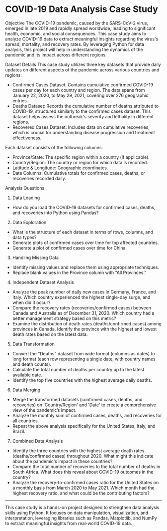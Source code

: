 # COVID-19 Data Analysis Case Study

Objective
The COVID-19 pandemic, caused by the SARS-CoV-2 virus, emerged in late 2019 and rapidly spread worldwide, leading to significant health, economic, and social consequences. This case study aims to analyze COVID-19 data to extract meaningful insights regarding the virus's spread, mortality, and recovery rates. By leveraging Python for data analysis, this project will help in understanding the dynamics of the pandemic and its impact across different regions.

Dataset Details
This case study utilizes three key datasets that provide daily updates on different aspects of the pandemic across various countries and regions:

- Confirmed Cases Dataset: Contains cumulative confirmed COVID-19 cases per day for each country and region. The data spans from January 22, 2020, to May 29, 2021, covering over 276 geographic entries.
- Deaths Dataset: Records the cumulative number of deaths attributed to COVID-19, structured similarly to the confirmed cases dataset. This dataset helps assess the outbreak's severity and lethality in different regions.
- Recovered Cases Dataset: Includes data on cumulative recoveries, which is crucial for understanding disease progression and treatment effectiveness.

Each dataset consists of the following columns:
- Province/State: The specific region within a country (if applicable).
- Country/Region: The country or region for which data is recorded.
- Latitude & Longitude: Geographic coordinates.
- Date Columns: Cumulative totals for confirmed cases, deaths, or recoveries recorded daily.

Analysis Questions
 1. Data Loading
- How do you load the COVID-19 datasets for confirmed cases, deaths, and recoveries into Python using Pandas?

 2. Data Exploration
- What is the structure of each dataset in terms of rows, columns, and data types?
- Generate plots of confirmed cases over time for top affected countries.
- Generate a plot of confirmed cases over time for China.

 3. Handling Missing Data
- Identify missing values and replace them using appropriate techniques.
- Replace blank values in the Province column with "All Provinces."

 4. Independent Dataset Analysis
- Analyze the peak number of daily new cases in Germany, France, and Italy. Which country experienced the highest single-day surge, and when did it occur?
- Compare the recovery rates (recoveries/confirmed cases) between Canada and Australia as of December 31, 2020. Which country had a better management strategy based on this metric?
- Examine the distribution of death rates (deaths/confirmed cases) among provinces in Canada. Identify the province with the highest and lowest death rates based on the latest data.

 5. Data Transformation
- Convert the "Deaths" dataset from wide format (columns as dates) to long format (each row representing a single date, with country names and death counts).
- Calculate the total number of deaths per country up to the latest available date.
- Identify the top five countries with the highest average daily deaths.

 6. Data Merging
- Merge the transformed datasets (confirmed cases, deaths, and recoveries) on 'Country/Region' and 'Date' to create a comprehensive view of the pandemic’s impact.
- Analyze the monthly sum of confirmed cases, deaths, and recoveries for all countries.
- Repeat the above analysis specifically for the United States, Italy, and Brazil.

 7. Combined Data Analysis
- Identify the three countries with the highest average death rates (deaths/confirmed cases) throughout 2020. What might this indicate about the pandemic's impact in these countries?
- Compare the total number of recoveries to the total number of deaths in South Africa. What does this reveal about COVID-19 outcomes in the country?
- Analyze the recovery-to-confirmed cases ratio for the United States on a monthly basis from March 2020 to May 2021. Which month had the highest recovery ratio, and what could be the contributing factors?

---
This case study is a hands-on project designed to strengthen data analysis skills using Python. It focuses on data manipulation, visualization, and interpretation, leveraging libraries such as Pandas, Matplotlib, and NumPy to extract meaningful insights from real-world COVID-19 data.

